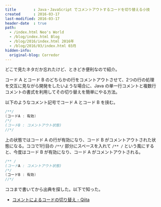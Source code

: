 ```yaml
---
title        : Java・JavaScript でコメントアウトするコードを切り替える小技
created      : 2016-03-17
last-modified: 2016-03-17
header-date  : true
path:
  - /index.html Neo's World
  - /blog/index.html Blog
  - /blog/2016/index.html 2016年
  - /blog/2016/03/index.html 03月
hidden-info:
  original-blog: Corredor
---
```


どこで見たネタだか忘れたけど、ときどき便利なので紹介。

コード A とコード B のどちらかの行をコメントアウトさせて、2つの行の処理を交互に見ながら開発をしたいような場合に、Java の単一行コメントと複数行コメントの書式を利用してその切り替えを簡単にやる方法。

以下のようなコメント記号でコード A とコード B を挟む。

```java
/**/
(コードA : 有効)
/*/
(コードB : コメントアウト状態)
//*/
```

上の状態ではコード A の行が有効になり、コード B がコメントアウトされた状態になる。ココで1行目の `/**/` 部分にスペースを入れて `/** /` という風にすると、今度はコード B が有効になり、コード A がコメントアウトされる。

```java
/** /
(コードA : コメントアウト状態)
/*/
(コードB : 有効)
//*/
```

ココまで書いてから出典を探した。以下で知った。

- [コメントによるコードの切り替え - Qiita](http://qiita.com/reneice/items/5ce701407b4e483130b0)
